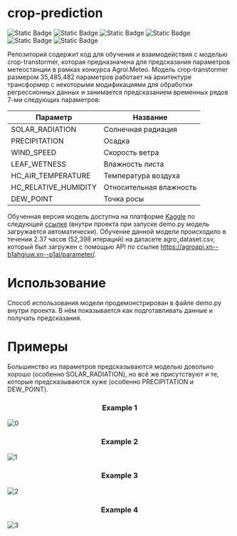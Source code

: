 # crop-prediction

![Static Badge](https://img.shields.io/badge/Python-%237F52FF?style=for-the-badge&logo=Python&logoColor=white)
![Static Badge](https://img.shields.io/badge/PyTorch-%23FE7B7B?style=for-the-badge&logo=PyTorch&logoColor=white)
![Static Badge](https://img.shields.io/badge/PyTorchXLA-%234DA651?style=for-the-badge&logo=PyG&logoColor=white)
![Static Badge](https://img.shields.io/badge/CometML-%234A2296?style=for-the-badge&logo=bitcomet&logoColor=white)
![Static Badge](https://img.shields.io/badge/TPU-%2325A162?style=for-the-badge&logo=turbo&logoColor=white)
![Static Badge](https://img.shields.io/badge/Git-%23EA330E?style=for-the-badge&logo=git&logoColor=white)

Репозиторий содержит код для обучения и взаимодействия с моделью crop-transtormer, которая предназначена для предсказания параметров метеостанции в рамках конкурса Agrol.Meteo. 
Модель crop-transtormer размером 35,485,482 параметров работает на архитектуре трансформер с некоторыми модификациями для обработки регрессионных данных и занимается предсказанием временных рядов 7-ми следующих параметров:

|Параметр             | Название                |
|---------------------|-------------------------|
|SOLAR_RADIATION      | Солнечная радиация      |
|PRECIPITATION        | Осадка                  |
|WIND_SPEED           | Скорость ветра          |
|LEAF_WETNESS         | Влажность листа         |
|HC_AIR_TEMPERATURE   | Температура воздуха     |
|HC_RELATIVE_HUMIDITY | Относительная влажность |
|DEW_POINT            | Точка росы              |

Обученная версия модель доступна на платформе [Kaggle](https://www.kaggle.com/) по следующей [ссылке](https://www.kaggle.com/models/danildolgov/crop-transformer) (внутри проекта при запуске demo.py модель загружается автоматически).
Обучение данной модели происходило в течении 2.37 часов (52,398 итераций) на датасете agro_dataset.csv, который был загружен с помощью API по ссылке https://agroapi.xn--b1ahgiuw.xn--p1ai/parameter/.

# Использование
Способ использования модели продемонстрирован в файле demo.py внутри проекта. В нём показывается как подготавливать данные и получать предсказания. 

# Примеры
Большинство из параметров предсказываются моделью довольно хорошо (особенно SOLAR_RADIATION), но всё же присутствуют и те, которые предсказываются хуже (особенно PRECIPITATION и DEW_POINT).
<h3 align="center">Example 1</h3>

![0](https://github.com/user-attachments/assets/c6c956a8-6114-489f-bf26-850a0fa8135c)


<h3 align="center">Example 2</h3>

![1](https://github.com/user-attachments/assets/28bfb2f7-b23b-4db8-b45c-88908a542aac)


<h3 align="center">Example 3</h3>

![2](https://github.com/user-attachments/assets/2184847f-c800-4d3b-a908-136dc021af2f)


<h3 align="center">Example 4</h3>

![3](https://github.com/user-attachments/assets/158e95d3-6d4f-4637-ad93-257e6c0dd54b)
